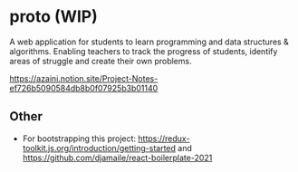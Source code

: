 # proto (WIP)

A web application for students to learn programming and data structures & algorithms. Enabling teachers to track the progress of students, identify areas of struggle and create their own problems.

https://azaini.notion.site/Project-Notes-ef726b5090584db8b0f07925b3b01140

## Other

* For bootstrapping this project: https://redux-toolkit.js.org/introduction/getting-started and https://github.com/djamaile/react-boilerplate-2021